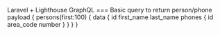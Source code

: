 Laravel + Lighthouse GraphQL
=== Basic query to return person/phone payload
    {
        persons(first:100) {
            data {
                id
                first_name
                last_name
                phones {
                    id
                    area_code
                    number
                }
            }
        }
    }
